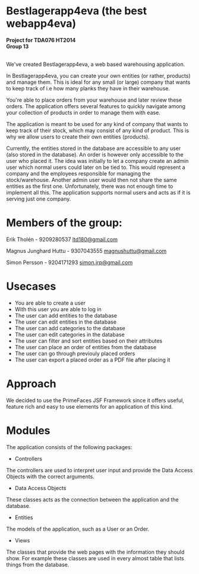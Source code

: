 ﻿Bestlagerapp4eva (the best webapp4eva)
==============
<b>Project for TDA076 HT2014
<br>
Group 13</b>

<br>
We've created Bestlagerapp4eva, a web based warehousing application.

In Bestlagerapp4eva, you can create your own entities (or rather, products) and manage them. This is ideal for any small (or large) company that wants to keep track of i.e how many planks they have in their warehouse. 

You're able to place orders from your warehouse and later review these orders. The application offers several features to quickly navigate among your collection of products in order to manage them with ease.

The application is meant to be used for any kind of company that wants to keep track of their stock, which may consist of any kind of product. This is why we allow users to create their own entities (products). 

Currently, the entities stored in the database are accessible to any user (also stored in the database). An order is however only accessible to the user who placed it. The idea was initially to let a company create an admin user which normal users could later on be tied to. This would represent a company and the employees responsible for managing the stock/warehouse. Another admin user would then not share the same entities as the first one. Unfortunately, there was not enough time to implement all this. The application supports normal users and acts as if it is serving just one company.

Members of the group: 
==============
Erik Tholén - 9209280537 ltd180@gmail.com

Magnus Junghard Huttu - 9307043555 magnushuttu@gmail.com

Simon Persson - 9204171293 simon.jrp@gmail.com

Usecases
==============

* You are able to create a user
* With this user you are able to log in
* The user can add entities to the database 
* The user can edit entities in the database
* The user can add categories to the database
* The user can edit categories in the database
* The user can filter and sort entities based on their attributes
* The user can place an order of entities from the database
* The user can go through previouly placed orders
* The user can export a placed order as a PDF file after placing it

Approach
==============

We decided to use the PrimeFaces JSF Framework since it offers useful, feature rich and easy to use elements for an application of this kind.

Modules
==============

The application consists of the following packages:
* Controllers

The controllers are used to interpret user input and provide the Data Access Objects with the correct arguments.


* Data Access Objects
  
These classes acts as the connection between the application and the database.


* Entities
  
The models of the application, such as a User or an Order.


* Views
  
The classes that provide the web pages with the information they should show. For example these classes are used   in every almost table that lists things from the database.




